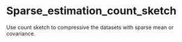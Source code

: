 # Sparse_estimation_count_sketch

Use count sketch to compressive the datasets with sparse mean or covariance.
